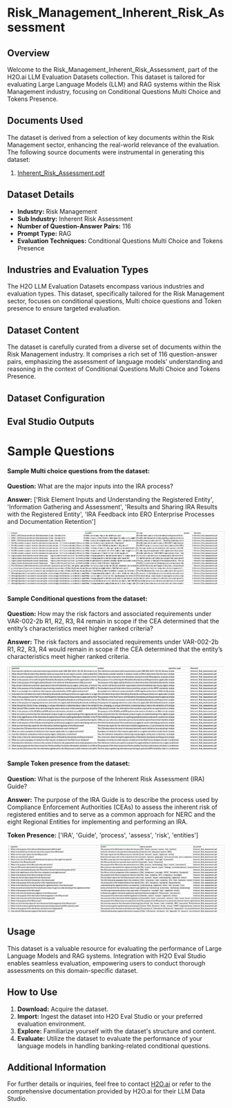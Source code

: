 # Risk_Management_Inherent_Risk_Assessment

## Overview
Welcome to the Risk_Management_Inherent_Risk_Assessment, part of the H2O.ai LLM Evaluation Datasets collection. This dataset is tailored for evaluating Large Language Models (LLM) and RAG systems within the Risk Management industry, focusing on Conditional Questions Multi Choice and Tokens Presence.

## Documents Used
The dataset is derived from a selection of key documents within the Risk Management sector, enhancing the real-world relevance of the evaluation. The following source documents were instrumental in generating this dataset:
1. [Inherent_Risk_Assessment.pdf](https://github.com/h2oai/h2o-evals/blob/main/catalog/Risk_Management_Inherent_Risk_Assessment/used_documents/Inherent_Risk_Assessment.pdf)

## Dataset Details
- **Industry:** Risk Management
- **Sub Industry:** Inherent Risk Assessment
- **Number of Question-Answer Pairs:** 116
- **Prompt Type:** RAG
- **Evaluation Techniques:** Conditional Questions Multi Choice and Tokens Presence

## Industries and Evaluation Types
The H2O LLM Evaluation Datasets encompass various industries and evaluation types. This dataset, specifically tailored for the Risk Management sector, focuses on conditional questions, Multi choice questions and Token presence to ensure targeted evaluation.

## Dataset Content
The dataset is carefully curated from a diverse set of documents within the Risk Management industry. It comprises a rich set of 116 question-answer pairs, emphasizing the assessment of language models' understanding and reasoning in the context of Conditional Questions Multi Choice and Tokens Presence.

## Dataset Configuration

## Eval Studio Outputs

# Sample Questions

#### Sample Multi choice questions from the dataset:

**Question:** What are the major inputs into the IRA process?

**Answer:** ['Risk Element Inputs and Understanding the Registered Entity', 'Information Gathering and Assessment', 'Results and Sharing IRA Results with the Registered Entity', 'IRA Feedback into ERO Enterprise Processes and Documentation Retention']

![multi_choice_question_image](https://github.com/h2oai/h2o-evals/blob/main/catalog/Risk_Management_Inherent_Risk_Assessment/screenshots/multi_choice.png)

#### Sample Conditional questions from the dataset:

**Question:** How may the risk factors and associated requirements under VAR-002-2b R1, R2, R3, R4 remain in scope if the CEA determined that the entity’s characteristics meet higher ranked criteria?

**Answer:** The risk factors and associated requirements under VAR-002-2b R1, R2, R3, R4 would remain in scope if the CEA determined that the entity’s characteristics meet higher ranked criteria.

![conditional_question_image](https://github.com/h2oai/h2o-evals/blob/main/catalog/Risk_Management_Inherent_Risk_Assessment/screenshots/question_type.png)

#### Sample Token presence from the dataset:

**Question:** What is the purpose of the Inherent Risk Assessment (IRA) Guide?

**Answer:** The purpose of the IRA Guide is to describe the process used by Compliance Enforcement Authorities (CEAs) to assess the inherent risk of registered entities and to serve as a common approach for NERC and the eight Regional Entities for implementing and performing an IRA.

**Token Presence:** ['IRA', 'Guide', 'process', 'assess', 'risk', 'entities']

![token_presence_image](https://github.com/h2oai/h2o-evals/blob/main/catalog/Risk_Management_Inherent_Risk_Assessment/screenshots/tokens_present.png)

## Usage

This dataset is a valuable resource for evaluating the performance of Large Language Models and RAG systems. Integration with H2O Eval Studio enables seamless evaluation, empowering users to conduct thorough assessments on this domain-specific dataset.

## How to Use

1. **Download:** Acquire the dataset.
2. **Import:** Ingest the dataset into H2O Eval Studio or your preferred evaluation environment.
3. **Explore:** Familiarize yourself with the dataset's structure and content.
4. **Evaluate:** Utilize the dataset to evaluate the performance of your language models in handling banking-related conditional questions.

## Additional Information

For further details or inquiries, feel free to contact [H2O.ai](https://www.h2o.ai/) or refer to the comprehensive documentation provided by H2O.ai for their LLM Data Studio.

